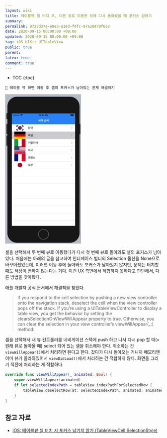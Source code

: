 ```yaml
---
layout: wiki
title: 테이블뷰 셀 터치 후, 다른 뷰로 이동한 뒤에 다시 돌아왔을 때 포커스 없애기
summary: 
permalink: 9725d37e-e0e5-a1ed-f4fc-97a20479f6c8
date: 2020-09-15 00:00:00 +09:00
updated: 2020-09-15 00:00:00 +09:00
tag: iOS UIKit UITableView  
public: true
parent: 
latex: true
comment: true
---
```


* TOC
{:toc}

```
📌 테이블 뷰 화면 이동 후 셀의 포커스가 남아있는 문제 해결하기
```

![테이블 뷰 셀 포커스](/resource/default/03333603-17c9-4832-be85-6d4936b8a5d6)

셀을 선택해서 두 번째 뷰로 이동했다가 다시 첫 번째 뷰로 돌아와도 셀의 포커스가 남아있다. 처음에는 아래의 글을 참고하여 인터페이스 빌더의 Selection 옵션을 None으로 바꾸어줬었는데, 이러면 이동 후에 돌아와도 포커스가 남아있지 않지만, 문제는 터치할 때도 색상이 변하지 않는다는 거다. 이건 UX 측면에서 적합하지 못하다고 판단해서, 다른 방법을 찾아봤다.

애플 개발자 공식 문서에서 해결책을 찾았다.

> If you respond to the cell selection by pushing a new view controller onto the navigation stack, deselect the cell when the view controller pops off the stack. If you’re using a UITableViewController to display a table view, you get the behavior by setting the clearsSelectionOnViewWillAppear property to true. Otherwise, you can clear the selection in your view controller’s viewWillAppear(\_:) method:

셀을 선택해서 새 뷰 컨트롤러를 네비게이션 스택에 push 하고 나서 다시 pop 할 때(= 원래 뷰로 돌아올 때) select 되어 있는 셀을 취소해야 한다. 취소하는 건 `viewWillAppear()`에서 처리하면 된다고 한다. 갔다가 다시 돌아오는 거니까 메모리엔 이미 뷰가 올라와있어서 `viewDidLoad()`에서 처리하는 건 적합하지 않다. 화면을 그리기 직전에 처리하는 게 적합하다.

```swift
override func viewWillAppear(_ animated: Bool) {
    super.viewWillAppear(animated)
    if let selectedIndexPath = tableView.indexPathForSelectedRow {
        tableView.deselectRow(at: selectedIndexPath, animated: animated)
    }
}
```

## 참고 자료

- [iOS: 테이블뷰 셀 터치 시 포커스 남기지 않기 (TableViewCell SelectionStyle)](https://ohgyun.com/641)
